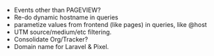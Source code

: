 * Events other than PAGEVIEW?
* Re-do dynamic hostname in queries
* parametize values from frontend (like pages) in queries, like @host
* UTM source/medium/etc filtering.
* Consolidate Org/Tracker?
* Domain name for Laravel & Pixel.
